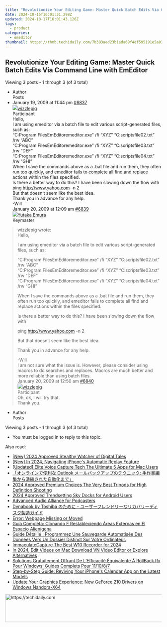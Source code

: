 ```yaml
---
title: "Revolutionize Your Editing Game: Master Quick Batch Edits Via Command Line with EmEditor"
date: 2024-10-15T16:01:31.298Z
updated: 2024-10-17T16:01:43.126Z
tags:
  - product
categories:
  - emeditor
thumbnail: https://thmb.techidaily.com/7b383aed23b1ada69f4ef595191e5a033238c1b3df9ba6a1aa455dbcac03eedf.jpg
---
```


## Revolutionize Your Editing Game: Master Quick Batch Edits Via Command Line with EmEditor

Viewing 3 posts - 1 through 3 (of 3 total)

* Author  
Posts
* January 19, 2009 at 11:44 pm [#6837](https://tools.techidaily.com/emeditor/products/)  
[![](https://secure.gravatar.com/avatar/894d701b003089e2e89657b7a407d351?s=80&d=identicon&r=g)wizzlepig](https://www.emeditor.com/forums/users/wizzle/ "View wizzlepig's profile")  
Participant  
Hello,  
 I am using emeditor via a batch file to edit various script-generated files, such as:  
 “C:Program FilesEmEditoremeditor.exe” /fi “XYZ” “C:scriptsfile02.txt” /rw “ABC”  
 “C:Program FilesEmEditoremeditor.exe” /fi “XYZ” “C:scriptsfile03.txt” /rw “DEF”  
 “C:Program FilesEmEditoremeditor.exe” /fi “XYZ” “C:scriptsfile04.txt” /rw “GHI”  
 When I save the commands above as a .bat file and run them, they often run too quickly, and emeditor fails to complete all find and replace actions within the files specified.  
 Is there a better way to do this? I have been slowing down the flow with  
 ping <http://www.yahoo.com> \-n 2  
 But that doesn’t seem like the best idea.  
 Thank you in advance for any help.  
 \-Will  
January 20, 2009 at 12:09 am [#6839](https://tools.techidaily.com/emeditor/products/)  
[![](https://secure.gravatar.com/avatar/a0a6377144ed3636f985d87303f65ed2?s=80&d=identicon&r=g)Yutaka Emura](https://www.emeditor.com/forums/users/yemura/ "View Yutaka Emura's profile")  
Keymaster  
> wizzlepig wrote:  
> Hello,  
>  
> I am using emeditor via a batch file to edit various script-generated files, such as:  
>  
> “C:Program FilesEmEditoremeditor.exe” /fi “XYZ” “C:scriptsfile02.txt” /rw “ABC”  
> “C:Program FilesEmEditoremeditor.exe” /fi “XYZ” “C:scriptsfile03.txt” /rw “DEF”  
> “C:Program FilesEmEditoremeditor.exe” /fi “XYZ” “C:scriptsfile04.txt” /rw “GHI”  
>  
> When I save the commands above as a .bat file and run them, they often run too quickly, and emeditor fails to complete all find and replace actions within the files specified.  
>  
> Is there a better way to do this? I have been slowing down the flow with  
>  
> ping <http://www.yahoo.com> \-n 2  
>  
> But that doesn’t seem like the best idea.  
>  
> Thank you in advance for any help.  
>  
> \-Will  
 I am not sure what the issue is. However, please consider using macros to do searches and replaces. Macros are much better and more reliable than using batch files.  
January 20, 2009 at 12:50 am [#6840](https://tools.techidaily.com/emeditor/products/)  
[![](https://secure.gravatar.com/avatar/894d701b003089e2e89657b7a407d351?s=80&d=identicon&r=g)wizzlepig](https://www.emeditor.com/forums/users/wizzle/ "View wizzlepig's profile")  
Participant  
Oh, ok, I will try that.  
 Thank you.
* Author  
Posts

Viewing 3 posts - 1 through 3 (of 3 total)

* You must be logged in to reply to this topic.

<ins class="adsbygoogle"
     style="display:block"
     data-ad-format="autorelaxed"
     data-ad-client="ca-pub-7571918770474297"
     data-ad-slot="1223367746"></ins>

<ins class="adsbygoogle"
     style="display:block"
     data-ad-client="ca-pub-7571918770474297"
     data-ad-slot="8358498916"
     data-ad-format="auto"
     data-full-width-responsive="true"></ins>

<span class="atpl-alsoreadstyle">Also read:</span>
<div><ul>
<li><a href="https://facebook-videos.techidaily.com/new-2024-approved-stealthy-watcher-of-digital-tales/"><u>[New] 2024 Approved Stealthy Watcher of Digital Tales</u></a></li>
<li><a href="https://youtube-tips.techidaily.com/n-2024-navigating-iphones-automatic-replay-feature/"><u>[New] In 2024, Navigating iPhone's Automatic Replay Feature</u></a></li>
<li><a href="https://on-screen-recording.techidaily.com/updated-elite-voice-capture-tech-the-ultimate-5-apps-for-mac-users/"><u>[Updated] Elite Voice Capture Tech The Ultimate 5 Apps for Mac Users</u></a></li>
<li><a href="https://win-alternatives.techidaily.com/outlook/"><u>「オンラインで便利な Outlook メールバックアップのテクニック: 手作業編集から洗練された自動化まで」</u></a></li>
<li><a href="https://extra-approaches.techidaily.com/2024-approved-premium-choices-the-very-best-tripods-for-high-definition-shooting/"><u>2024 Approved Premium Choices The Very Best Tripods for High Definition Shooting</u></a></li>
<li><a href="https://article-tips.techidaily.com/2024-approved-trendsetting-sky-docks-for-android-users/"><u>2024 Approved Trendsetting Sky Docks for Android Users</u></a></li>
<li><a href="https://extra-resources.techidaily.com/advanced-audio-alliance-for-podcasters/"><u>Advanced Audio Alliance for Podcasters</u></a></li>
<li><a href="https://win-alternatives.techidaily.com/dynabook-by-toshiba/"><u>Dynabook by Toshiba のために - ユーザーフレンドリーなリカバリーディスク製造ガイド</u></a></li>
<li><a href="https://win-alternatives.techidaily.com/error-webpage-missing-or-moved/"><u>Error: Webpage Missing or Moved</u></a></li>
<li><a href="https://win-alternatives.techidaily.com/guia-completa-clonando-e-restableciendo-areas-externas-en-el-espacio-alienigena/"><u>Guía Completa: Clonando E Restableciendo Áreas Externas en El Espacio Alienígena</u></a></li>
<li><a href="https://win-alternatives.techidaily.com/guide-detaille-programmez-une-sauvegarde-automatisee-des-donnees-vers-un-dossier-distinct-sur-votre-ordinateur/"><u>Guide Détaillé : Programmez Une Sauvegarde Automatisée Des Données Vers Un Dossier Distinct Sur Votre Ordinateur.</u></a></li>
<li><a href="https://screen-video-capture.techidaily.com/immaculatecapture-the-best-w10-recorder-for-2024/"><u>ImmaculateCapture The Best W10 Recorder for 2024</u></a></li>
<li><a href="https://ai-vdieo-software.techidaily.com/in-2024-edit-videos-on-mac-download-vn-video-editor-or-explore-alternatives/"><u>In 2024, Edit Videos on Mac Download VN Video Editor or Explore Alternatives</u></a></li>
<li><a href="https://win-alternatives.techidaily.com/solutions-gratuitement-offrant-de-lefficacite-equivalente-a-rollback-rx-pour-windows-guides-complets-pour-111087/"><u>Solutions Gratuitement Offrant De L’Efficacité Équivalente À RollBack Rx Pour Windows: Guides Complets Pour 11/10/8/7</u></a></li>
<li><a href="https://win-alternatives.techidaily.com/step-by-step-guide-reviving-your-iphones-calendar-app-on-the-latest-models/"><u>Step-by-Step Guide: Reviving Your iPhone's Calendar App on the Latest Models</u></a></li>
<li><a href="https://win-dash.techidaily.com/update-your-graphics-experience-new-geforce-210-drivers-on-windows-nandora-x64/"><u>Update Your Graphics Experience: New GeForce 210 Drivers on Windows Nandora-X64</u></a></li>
</ul></div>

<!-- affiliate ads begin -->
<a href="https://aligracehair.sjv.io/c/5597632/1880960/19272" target="_top" id="1880960">
  <img src="//a.impactradius-go.com/display-ad/19272-1880960" border="0" alt="https://techidaily.com" width="728" height="90"/>
</a>
<img height="0" width="0" src="https://aligracehair.sjv.io/i/5597632/1880960/19272" style="position:absolute;visibility:hidden;" border="0" />
<!-- affiliate ads end -->

